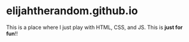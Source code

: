 # elijahtherandom.github.io

This is a place where I just play with HTML, CSS, and JS. This is **just for fun**!!
